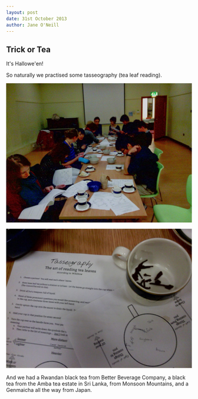 ```yaml
---
layout: post
date: 31st October 2013
author: Jane O'Neill
---
```


## Trick or Tea

It's Hallowe'en!

So naturally we practised some tasseography (tea leaf reading).

![tasseography group](/img/tasseography2.jpg)

![tea leaves](/img/tasseography.jpg)

And we had a Rwandan black tea from Better Beverage Company, a black tea from the Amba tea estate in Sri Lanka, from Monsoon Mountains, and a Genmaicha all the way from Japan.